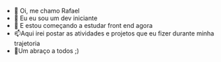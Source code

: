 - 👋 Oi, me chamo Rafael
- 👀 Eu eu sou um dev iniciante
- 🌱 E estou começando a estudar front end agora
- 📫Aqui irei postar as atividades e projetos que eu fizer durante minha trajetoria
- 💞️Um abraço a todos ;)
